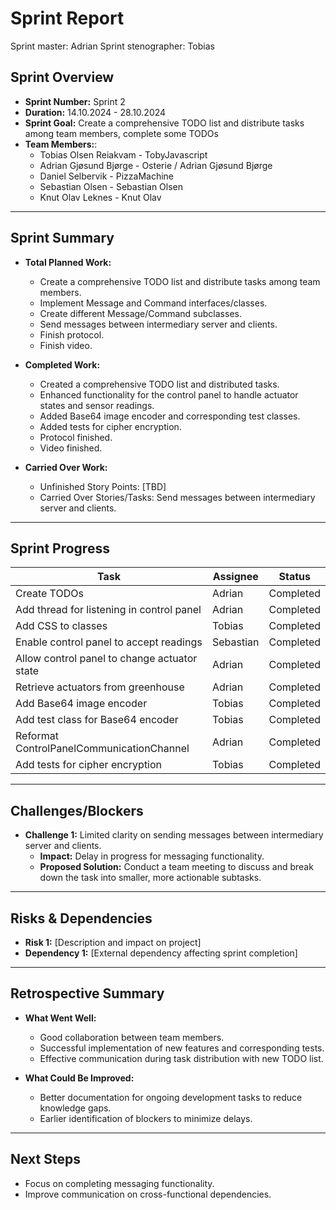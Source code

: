 # **Sprint Report**

Sprint master: Adrian
Sprint stenographer: Tobias

## **Sprint Overview**
- **Sprint Number:** Sprint 2
- **Duration:** 14.10.2024 - 28.10.2024
- **Sprint Goal:** Create a comprehensive TODO list and distribute tasks among team members, complete some TODOs
- **Team Members:**:
    - Tobias Olsen Reiakvam - TobyJavascript
    - Adrian Gjøsund Bjørge - Osterie / Adrian Gjøsund Bjørge
    - Daniel Selbervik - PizzaMachine
    - Sebastian Olsen - Sebastian Olsen
    - Knut Olav Leknes - Knut Olav

---

## **Sprint Summary**
- **Total Planned Work:**
  - Create a comprehensive TODO list and distribute tasks among team members.
  - Implement Message and Command interfaces/classes.
  - Create different Message/Command subclasses.
  - Send messages between intermediary server and clients.
  - Finish protocol.
  - Finish video.

- **Completed Work:**
  - Created a comprehensive TODO list and distributed tasks.
  - Enhanced functionality for the control panel to handle actuator states and sensor readings.
  - Added Base64 image encoder and corresponding test classes.
  - Added tests for cipher encryption.
  - Protocol finished.
  - Video finished.

- **Carried Over Work:**
  - Unfinished Story Points: [TBD]
  - Carried Over Stories/Tasks: Send messages between intermediary server and clients.

---

## **Sprint Progress**
| Task                                         | Assignee     | Status       |
|----------------------------------------------|--------------|--------------|
| Create TODOs                                 | Adrian       | Completed    |
| Add thread for listening in control panel    | Adrian       | Completed    |
| Add CSS to classes                           | Tobias       | Completed    |
| Enable control panel to accept readings      | Sebastian    | Completed    |
| Allow control panel to change actuator state | Adrian       | Completed    |
| Retrieve actuators from greenhouse           | Adrian       | Completed    |
| Add Base64 image encoder                     | Tobias       | Completed    |
| Add test class for Base64 encoder            | Tobias       | Completed    |
| Reformat ControlPanelCommunicationChannel    | Adrian       | Completed    |
| Add tests for cipher encryption              | Tobias       | Completed    |

---

## **Challenges/Blockers**
- **Challenge 1:** Limited clarity on sending messages between intermediary server and clients.
  - **Impact:** Delay in progress for messaging functionality.
  - **Proposed Solution:** Conduct a team meeting to discuss and break down the task into smaller, more actionable subtasks.

---

## **Risks & Dependencies**
- **Risk 1:** [Description and impact on project]
- **Dependency 1:** [External dependency affecting sprint completion]

---

## **Retrospective Summary**
- **What Went Well:**
  - Good collaboration between team members.
  - Successful implementation of new features and corresponding tests.
  - Effective communication during task distribution with new TODO list.

- **What Could Be Improved:**
  - Better documentation for ongoing development tasks to reduce knowledge gaps.
  - Earlier identification of blockers to minimize delays.
---

## **Next Steps**
- Focus on completing messaging functionality.
- Improve communication on cross-functional dependencies.

